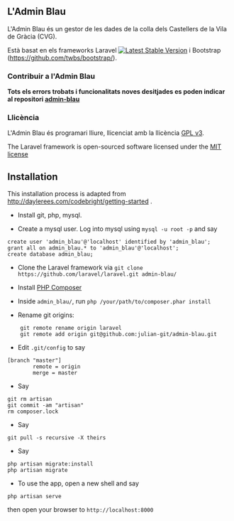 ## L'Admin Blau

L'Admin Blau és un gestor de les dades de la colla dels Castellers de la Vila de Gràcia (CVG). 

Està basat en els frameworks Laravel [![Latest Stable Version](https://poser.pugx.org/laravel/framework/version.png)](https://packagist.org/packages/laravel/framework) i Bootstrap (https://github.com/twbs/bootstrap/).

### Contribuir a l'Admin Blau

**Tots els errors trobats i funcionalitats noves desitjades es poden indicar al repositori [admin-blau](https://github.com/julian-git/admin-blau/issues)**

### Llicència

L'Admin Blau és programari lliure, llicenciat amb la llicència [GPL v3](https://www.gnu.org/licenses/gpl.html).

The Laravel framework is open-sourced software licensed under the [MIT license](http://opensource.org/licenses/MIT)


## Installation

This installation process is adapted from http://daylerees.com/codebright/getting-started .

* Install git, php, mysql.

* Create a mysql user. Log into mysql using ```mysql -u root -p``` and say
```
create user 'admin_blau'@'localhost' identified by 'admin_blau';
grant all on admin_blau.* to 'admin_blau'@'localhost';
create database admin_blau;
```

* Clone the Laravel framework via ```git clone https://github.com/laravel/laravel.git admin-blau/```

* Install [PHP Composer](https://getcomposer.org/download/)

* Inside ```admin_blau/```, run ```php /your/path/to/composer.phar install```

* Rename git origins:
```
    git remote rename origin laravel
    git remote add origin git@github.com:julian-git/admin-blau.git
```

* Edit ```.git/config``` to say
```
[branch "master"]
        remote = origin 
        merge = master
```

* Say 
```
git rm artisan
git commit -am "artisan"
rm composer.lock
```

* Say 
```
git pull -s recursive -X theirs
```

* Say
```
php artisan migrate:install
php artisan migrate
```

* To use the app, open a new shell and say 
```
php artisan serve
``` 
then open your browser to ```http://localhost:8000```
